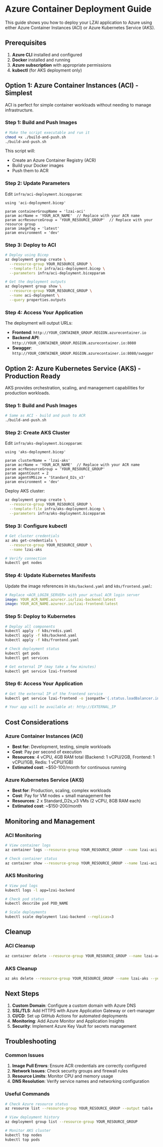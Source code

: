 # Azure Container Deployment Guide

This guide shows you how to deploy your LZAI application to Azure using either Azure Container Instances (ACI) or Azure Kubernetes Service (AKS).

## Prerequisites

1. **Azure CLI** installed and configured
2. **Docker** installed and running
3. **Azure subscription** with appropriate permissions
4. **kubectl** (for AKS deployment only)

## Option 1: Azure Container Instances (ACI) - Simplest

ACI is perfect for simple container workloads without needing to manage infrastructure.

### Step 1: Build and Push Images

```bash
# Make the script executable and run it
chmod +x ./build-and-push.sh
./build-and-push.sh
```

This script will:
- Create an Azure Container Registry (ACR)
- Build your Docker images
- Push them to ACR

### Step 2: Update Parameters

Edit `infra/aci-deployment.bicepparam`:
```bicep
using 'aci-deployment.bicep'

param containerGroupName = 'lzai-aci'
param acrName = 'YOUR_ACR_NAME'  // Replace with your ACR name
param acrResourceGroup = 'YOUR_RESOURCE_GROUP'  // Replace with your resource group
param imageTag = 'latest'
param environment = 'dev'
```

### Step 3: Deploy to ACI

```bash
# Deploy using Bicep
az deployment group create \
  --resource-group YOUR_RESOURCE_GROUP \
  --template-file infra/aci-deployment.bicep \
  --parameters infra/aci-deployment.bicepparam

# Get the deployment outputs
az deployment group show \
  --resource-group YOUR_RESOURCE_GROUP \
  --name aci-deployment \
  --query properties.outputs
```

### Step 4: Access Your Application

The deployment will output URLs:
- **Frontend**: `http://YOUR_CONTAINER_GROUP.REGION.azurecontainer.io`
- **Backend API**: `http://YOUR_CONTAINER_GROUP.REGION.azurecontainer.io:8080`
- **Swagger**: `http://YOUR_CONTAINER_GROUP.REGION.azurecontainer.io:8080/swagger`

## Option 2: Azure Kubernetes Service (AKS) - Production Ready

AKS provides orchestration, scaling, and management capabilities for production workloads.

### Step 1: Build and Push Images

```bash
# Same as ACI - build and push to ACR
./build-and-push.sh
```

### Step 2: Create AKS Cluster

Edit `infra/aks-deployment.bicepparam`:
```bicep
using 'aks-deployment.bicep'

param clusterName = 'lzai-aks'
param acrName = 'YOUR_ACR_NAME'  // Replace with your ACR name
param acrResourceGroup = 'YOUR_RESOURCE_GROUP'
param agentCount = 2
param agentVMSize = 'Standard_D2s_v3'
param environment = 'dev'
```

Deploy AKS cluster:
```bash
az deployment group create \
  --resource-group YOUR_RESOURCE_GROUP \
  --template-file infra/aks-deployment.bicep \
  --parameters infra/aks-deployment.bicepparam
```

### Step 3: Configure kubectl

```bash
# Get cluster credentials
az aks get-credentials \
  --resource-group YOUR_RESOURCE_GROUP \
  --name lzai-aks

# Verify connection
kubectl get nodes
```

### Step 4: Update Kubernetes Manifests

Update the image references in `k8s/backend.yaml` and `k8s/frontend.yaml`:
```yaml
# Replace <ACR_LOGIN_SERVER> with your actual ACR login server
image: YOUR_ACR_NAME.azurecr.io/lzai-backend:latest
image: YOUR_ACR_NAME.azurecr.io/lzai-frontend:latest
```

### Step 5: Deploy to Kubernetes

```bash
# Deploy all components
kubectl apply -f k8s/redis.yaml
kubectl apply -f k8s/backend.yaml
kubectl apply -f k8s/frontend.yaml

# Check deployment status
kubectl get pods
kubectl get services

# Get external IP (may take a few minutes)
kubectl get service lzai-frontend
```

### Step 6: Access Your Application

```bash
# Get the external IP of the frontend service
kubectl get service lzai-frontend -o jsonpath='{.status.loadBalancer.ingress[0].ip}'

# Your app will be available at: http://EXTERNAL_IP
```

## Cost Considerations

### Azure Container Instances (ACI)
- **Best for**: Development, testing, simple workloads
- **Cost**: Pay per second of execution
- **Resources**: 4 vCPU, 4GB RAM total (Backend: 1 vCPU/2GB, Frontend: 1 vCPU/1GB, Redis: 1 vCPU/1GB)
- **Estimated cost**: ~$50-100/month for continuous running

### Azure Kubernetes Service (AKS)
- **Best for**: Production, scaling, complex workloads
- **Cost**: Pay for VM nodes + small management fee
- **Resources**: 2 x Standard_D2s_v3 VMs (2 vCPU, 8GB RAM each)
- **Estimated cost**: ~$150-200/month

## Monitoring and Management

### ACI Monitoring
```bash
# View container logs
az container logs --resource-group YOUR_RESOURCE_GROUP --name lzai-aci --container-name lzai-backend

# Check container status
az container show --resource-group YOUR_RESOURCE_GROUP --name lzai-aci
```

### AKS Monitoring
```bash
# View pod logs
kubectl logs -l app=lzai-backend

# Check pod status
kubectl describe pod POD_NAME

# Scale deployments
kubectl scale deployment lzai-backend --replicas=3
```

## Cleanup

### ACI Cleanup
```bash
az container delete --resource-group YOUR_RESOURCE_GROUP --name lzai-aci --yes
```

### AKS Cleanup
```bash
az aks delete --resource-group YOUR_RESOURCE_GROUP --name lzai-aks --yes
```

## Next Steps

1. **Custom Domain**: Configure a custom domain with Azure DNS
2. **SSL/TLS**: Add HTTPS with Azure Application Gateway or cert-manager
3. **CI/CD**: Set up GitHub Actions for automated deployments
4. **Monitoring**: Add Azure Monitor and Application Insights
5. **Security**: Implement Azure Key Vault for secrets management

## Troubleshooting

### Common Issues

1. **Image Pull Errors**: Ensure ACR credentials are correctly configured
2. **Network Issues**: Check security groups and firewall rules
3. **Resource Limits**: Monitor CPU and memory usage
4. **DNS Resolution**: Verify service names and networking configuration

### Useful Commands

```bash
# Check Azure resource status
az resource list --resource-group YOUR_RESOURCE_GROUP --output table

# View deployment history
az deployment group list --resource-group YOUR_RESOURCE_GROUP

# Monitor AKS cluster
kubectl top nodes
kubectl top pods
```